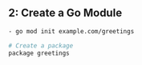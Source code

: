 
## 2: Create a Go Module

```sh
- go mod init example.com/greetings

# Create a package
package greetings


```